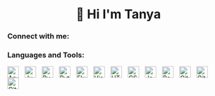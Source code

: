 <h1 align="center">👋 Hi I'm Tanya </h1>




<div align="center">
  <!--  <a href="https://git.io/typing-svg"><img src="https://readme-typing-svg.herokuapp.com?font=Montessarat+Slab&color=%367588&size=30&center=true&vCenter=true&width=450&lines=Computer+Engineering+Student;I+like+App+Development+%3C3;I+like+Machine+Learning+%3C3;" alt="Computer Engineering Student,I like App Development,I like Machine Learning"></a>-->
</div>
<!-- <p align="left"> <a href="https://github.com/ryo-ma/github-profile-trophy"><img src="https://github-profile-trophy.vercel.app/?username=tanyakumar23" alt="tanyakumar23" /></a> </p> -->

<!-- 🔭 I'm currently working on **Emphysema detection using UNET Architecture**
- 🌱 I’m currently **learning everything 🤣**
- 👯 I’m looking forward to **building more projects with pytorch**
- 🥅 2022 Goals: **Learn more about machine learning**
- ⚡ Fun fact: **I love to read** -->
<!-- - 😻 Check out the NFT collection I created: [CodeCats](https://opensea.io/collection/codecats?search[sortAscending]=true&search[sortBy]=PRICE&search[toggles][0]=BUY_NOW) -->

### Connect with me:


<!--[![website](./img/linkedin-light.svg)](https://linkedin.com/in/codeSTACKr#gh-light-mode-only)
[![website](./img/linkedin-dark.svg)](https://linkedin.com/in/codeSTACKr#gh-dark-mode-only)
&nbsp;&nbsp;-->


### Languages and Tools:

<img align="left" alt="Andriod Studio" width="26px" src="https://cdn.jsdelivr.net/gh/devicons/devicon/icons/androidstudio/androidstudio-original.svg" style="padding-right:10px;" />
<img align="left" alt="Jupyter" width="26px" src="https://cdn.jsdelivr.net/gh/devicons/devicon/icons/jupyter/jupyter-original.svg" style="padding-right:10px;" />
<img align="left" alt="Pycharm" width="26px" src="https://cdn.jsdelivr.net/gh/devicons/devicon/icons/pycharm/pycharm-original.svg" style="padding-right:10px;" />
<img align="left" alt="Python" width="26px" src="https://cdn.jsdelivr.net/gh/devicons/devicon/icons/python/python-original.svg" style="padding-right:10px;" />
<img align="left" alt="Flutter" width="26px" src="https://cdn.jsdelivr.net/gh/devicons/devicon/icons/flutter/flutter-original.svg" style="padding-right:10px;" />
<img align="left" alt="Visual Studio Code" width="26px" src="https://cdn.jsdelivr.net/gh/devicons/devicon/icons/vscode/vscode-original.svg" style="padding-right:10px;" />
<img align="left" alt="HTML5" width="26px" src="https://cdn.jsdelivr.net/gh/devicons/devicon/icons/html5/html5-original.svg" style="padding-right:10px;" />
<img align="left" alt="CSS3" width="26px" src="https://cdn.jsdelivr.net/gh/devicons/devicon/icons/css3/css3-original.svg" style="padding-right:10px;" />
<img align="left" alt="JavaScript" width="26px" src="https://cdn.jsdelivr.net/gh/devicons/devicon/icons/javascript/javascript-original.svg" style="padding-right:10px;" />
<img align="left" alt="React" width="26px" src="https://cdn.jsdelivr.net/gh/devicons/devicon/icons/react/react-original.svg" style="padding-right:10px;" />
<img align="left" alt="Git" width="26px" src="https://cdn.jsdelivr.net/gh/devicons/devicon/icons/git/git-original.svg" style="padding-right:10px;" />
<img align="left" alt="GitHub" width="26px" src="https://user-images.githubusercontent.com/3369400/139447912-e0f43f33-6d9f-45f8-be46-2df5bbc91289.png" style="padding-right:10px;" />
<img align="left" alt="GitHub" width="26px" src="https://user-images.githubusercontent.com/3369400/139448065-39a229ba-4b06-434b-bc67-616e2ed80c8f.png" style="padding-right:10px;" />

<br/>
<br/>
<br/>


<!---<p><img align="left" width=40% src="https://github-readme-stats.vercel.app/api/top-langs?username=tanyakumar23&show_icons=true&locale=en&layout=compact" alt="tanyakumar23" /></p>-->

<!---<p><img align="center" src="https://github-readme-stats.vercel.app/api?username=tanyakumar23&show_icons=true&theme=radical" /> </p>-->


<!----<p><img align="center" src="https://github-readme-streak-stats.herokuapp.com/?user=tanyakumar23&" alt="tanyakumar23" /></p>-->

<!-- [![Tanya's github activity graph](https://activity-graph.herokuapp.com/graph?username=tanyakumar23&theme=react-dark)](https://github.com/ashutosh00710/github-readme-activity-graph) -->

<br/>

<!--<details open>
  
 <summary>See quote</summary>
    <a href="https://github.com/piyushsuthar/github-readme-quotes">
        <img src="https://quotes-github-readme.vercel.app/api?type=horizontal&theme=tokyonight" alt="quotes card">
    </a>
</details> -->
